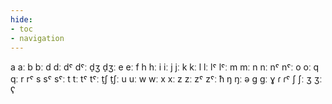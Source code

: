 ```yaml
---
hide:
- toc
- navigation
---
```

a
aː
b
bː
d
dː
dˤ
dˤː
d̠ʒ
d̠ʒː
e
eː
f
h
hː
i
iː
j
jː
k
kː
l
lː
lˤ
lˤː
m
mː
n
nː
nˤ
nˤː
o
oː
q
qː
r
rˤ
s
sˤ
sˤː
t
tː
tˤ
tˤː
t̠ʃ
t̠ʃː
u
uː
w
wː
x
xː
z
zː
zˤ
zˤː
ħ
ŋ
ŋː
ə
ɡ
ɡː
ɣ
ɾ
ɾˤ
ʃ
ʃː
ʒ
ʒː
ʕ
